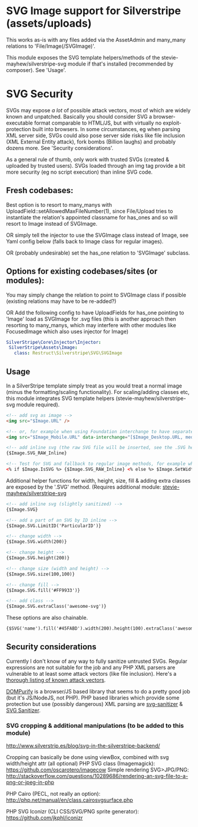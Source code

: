 # SVG Image support for Silverstripe (assets/uploads)
This works as-is with any files added via the AssetAdmin and many_many relations to 'File/Image(/SVGImage)'.

This module exposes the SVG template helpers/methods of the stevie-mayhew/silverstripe-svg module if that's 
installed (recommended by composer). See 'Usage'.

# SVG Security
SVGs may expose *a lot* of possible attack vectors, most of which are widely known and unpatched. Basically you should consider SVG a browser-executable format comparable to HTML/JS, but with virtually no exploit-protection built into browsers. In some circumstances, eg when parsing XML server side, SVGs could also pose server side risks like file inclusion (XML External Entity attack), fork bombs (Billion laughs) and probably dozens more. See 'Security considerations'.

As a general rule of thumb, only work with trusted SVGs (created & uploaded by trusted users). SVGs loaded through an img tag provide a bit more security (eg no script execution) than inline SVG code.

## Fresh codebases:
Best option is to resort to many_manys with UploadField::setAllowedMaxFileNumber(1), since File/Upload tries
to instantiate the relation's appointed classname for has_ones and so will resort to Image instead of SVGImage.

OR simply tell the injector to use the SVGImage class instead of Image, see Yaml config below (falls back to Image 
class for regular images).

OR (probably undesirable) set the has_one relation to 'SVGImage' subclass.

## Options for existing codebases/sites (or modules):
You may simply change the relation to point to SVGImage class if possible (existing relations may have to be re-added?)

OR Add the following config to have UploadFields for has_one pointing to 'Image' load as SVGImage for .svg files
(this is another approach then resorting to many_manys, which may interfere with other modules like FocusedImage
which also uses injector for Image)

```yml
SilverStripe\Core\Injector\Injector:
 SilverStripe\Assets\Image:
   class: Restruct\Silverstripe\SVG\SVGImage
```

## Usage
In a SilverStripe template simply treat as you would treat a normal image (minus the formatting/scaling functionality).
For scaling/adding classes etc, this module integrates SVG template helpers (stevie-mayhew/silverstripe-svg module required).

```html
<!-- add svg as image -->
<img src="$Image.URL" />

<!-- or, for example when using Foundation interchange to have separate/responsive versions: -->
<img src="$Image_Mobile.URL" data-interchange="[$Image_Desktop.URL, medium]" />
```

```html
<!-- add inline svg (the raw SVG file will be inserted, see the .SVG helper for more subtle inlining) -->
{$Image.SVG_RAW_Inline}

<!-- Test for SVG and fallback to regular image methods, for example when the image may be multiple formats (eg SVG/PNG/JPG) -->
<% if $Image.IsSVG %> {$Image.SVG_RAW_Inline} <% else %> $Image.SetWidth(1200) <% end_if %>


```

Additional helper functions for width, height, size, fill & adding extra classes are exposed by the '.SVG' method.
(Requires additional module: [stevie-mayhew/silverstripe-svg](https://github.com/stevie-mayhew/silverstripe-svg)

```html
<!-- add inline svg (slightly sanitized) -->
{$Image.SVG}

<!-- add a part of an SVG by ID inline -->
{$Image.SVG.LimitID('ParticularID')}
```


```html
<!-- change width -->
{$Image.SVG.width(200)}

<!-- change height -->
{$Image.SVG.height(200)}

<!-- change size (width and height) -->
{$Image.SVG.size(100,100)}

<!-- change fill -->
{$Image.SVG.fill('#FF9933')}

<!-- add class -->
{$Image.SVG.extraClass('awesome-svg')}

```

These options are also chainable.

```html
{$SVG('name').fill('#45FABD').width(200).height(100).extraClass('awesome-svg')}
```

## Security considerations
Currently I don't know of any way to fully sanitize untrusted SVGs. Regular expressions are not suitable for the job and any PHP XML parsers are vulnerable to at least some attack vectors (like file inclusion). Here's a [thorough listing of known attack vectors](https://pypi.org/project/defusedxml/#php). 

[DOMPurify](https://github.com/cure53/DOMPurify) is a browser/JS based library that seems to do a pretty good job (but it's JS/NodeJS, not PHP). PHP based libraries which provide some protection but use (possibly dangerous) XML parsing are [svg-sanitizer](https://github.com/darylldoyle/svg-sanitizer) & [SVG Sanitizer](https://github.com/alnorris/SVG-Sanitizer).


### SVG cropping & additional manipulations (to be added to this module)

http://www.silverstrip.es/blog/svg-in-the-silverstripe-backend/

Cropping can basically be done using viewBox, combined with svg width/height attr (all optional)
PHP SVG class (Imagemagick): https://github.com/oscarotero/imagecow
Simple rendering SVG>JPG/PNG: http://stackoverflow.com/questions/10289686/rendering-an-svg-file-to-a-png-or-jpeg-in-php

PHP Cairo (PECL, not really an option): http://php.net/manual/en/class.cairosvgsurface.php

PHP SVG Iconizr (CLI CSS/SVG/PNG sprite generator): https://github.com/jkphl/iconizr
